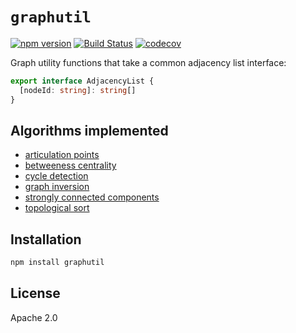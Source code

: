 # `graphutil`

[![npm version](https://badge.fury.io/js/graphutil.svg)](https://badge.fury.io/js/graphutil)
[![Build Status](https://travis-ci.org/tyranid-org/graphutil.svg?branch=master)](https://travis-ci.org/tyranid-org/graphutil)
[![codecov](https://codecov.io/gh/tyranid-org/graphutil/branch/master/graph/badge.svg)](https://codecov.io/gh/tyranid-org/graphutil)

Graph utility functions that take a common adjacency list interface:

```typescript
export interface AdjacencyList {
  [nodeId: string]: string[]
}
```

## Algorithms implemented

- [articulation points](https://github.com/tyranid-org/graphutil/blob/master/src/algorithms/articulationPoints.ts)
- [betweeness centrality](https://github.com/tyranid-org/graphutil/blob/master/src/algorithms/betweenessCentrality.ts)
- [cycle detection](https://github.com/tyranid-org/graphutil/blob/master/src/algorithms/cyclic.ts)
- [graph inversion](https://github.com/tyranid-org/graphutil/blob/master/src/algorithms/invert.ts)
- [strongly connected components](https://github.com/tyranid-org/graphutil/blob/master/src/algorithms/stronglyConnectedComponents.ts)
- [topological sort](https://github.com/tyranid-org/graphutil/blob/master/src/algorithms/topologicalSort.ts)

## Installation

```bash
npm install graphutil
```

## License

Apache 2.0